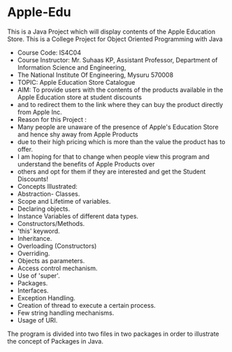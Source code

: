 # Apple-Edu
This is a Java Project which will display contents of the Apple Education Store.
This is a College Project for Object Oriented Programming with Java
 * Course Code: IS4C04 
 * Course Instructor: Mr. Suhaas KP, Assistant Professor, Department of Information Science and Engineering,
 * The National Institute Of Engineering, Mysuru 570008
 * TOPIC: Apple Education Store Catalogue
 * AIM: To provide users with the contents of the products available in the Apple Education store at student discounts
 * and to redirect them to the link where they can buy the product directly from Apple Inc.
 * Reason for this Project : 
 * Many people are unaware of the presence of Apple's Education Store and hence shy away from Apple Products
 * due to their high pricing which is more than the value the product has to offer.
 * I am hoping for that to change when people view this program and understand the benefits of Apple Products over 
 * others and opt for them if they are interested and get the Student Discounts!
 * Concepts Illustrated:
 * Abstraction- Classes. 	  
 * Scope and Lifetime of variables.	 
 * Declaring objects.  	
 * Instance Variables of different data types.	  
 * Constructors/Methods. 	
 * 'this' keyword.  		
 * Inheritance. 		 
 * Overloading (Constructors) 	
 * Overriding.  				
 * Objects as parameters.     
 * Access control mechanism. 		
 * Use of 'super'.				 
 * Packages.  				
 * Interfaces.			
 * Exception Handling. 				
 * Creation of thread to execute a certain process.  
 * Few string handling mechanisms.
 * Usage of URI.

The program is divided into two files in two packages in order to illustrate the concept of Packages in Java.

